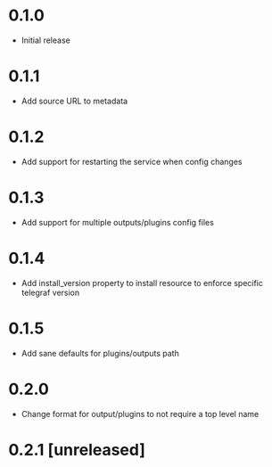 # 0.1.0
- Initial release

# 0.1.1
- Add source URL to metadata

# 0.1.2
- Add support for restarting the service when config changes

# 0.1.3
- Add support for multiple outputs/plugins config files

# 0.1.4
- Add install_version property to install resource to enforce specific telegraf version

# 0.1.5
- Add sane defaults for plugins/outputs path

# 0.2.0
- Change format for output/plugins to not require a top level name

# 0.2.1 [unreleased]
